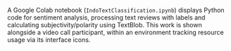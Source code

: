 A Google Colab notebook (`IndoTextClassification.ipynb`) displays Python code for sentiment analysis, processing text reviews with labels and calculating subjectivity/polarity using TextBlob. This work is shown alongside a video call participant, within an environment tracking resource usage via its interface icons.